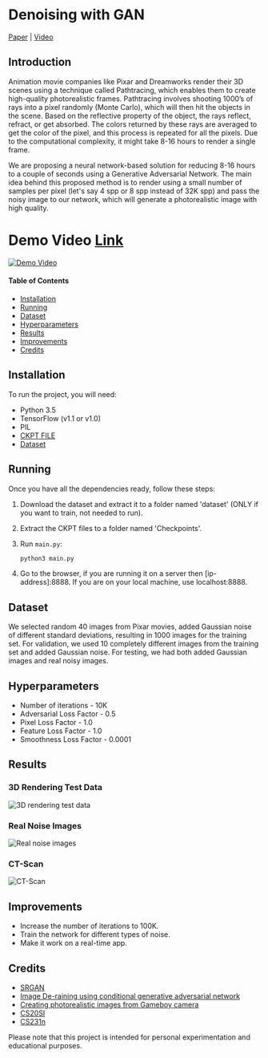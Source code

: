 
# Denoising with GAN
[Paper](https://uofi.box.com/shared/static/s16nc93x8j6ctd0ercx9juf5mqmqx4bp.pdf) | [Video](https://www.youtube.com/watch?v=Yh_Bsoe-Qj4)

## Introduction

Animation movie companies like Pixar and Dreamworks render their 3D scenes using a technique called Pathtracing, which enables them to create high-quality photorealistic frames. Pathtracing involves shooting 1000’s of rays into a pixel randomly (Monte Carlo), which will then hit the objects in the scene. Based on the reflective property of the object, the rays reflect, refract, or get absorbed. The colors returned by these rays are averaged to get the color of the pixel, and this process is repeated for all the pixels. Due to the computational complexity, it might take 8-16 hours to render a single frame.

We are proposing a neural network-based solution for reducing 8-16 hours to a couple of seconds using a Generative Adversarial Network. The main idea behind this proposed method is to render using a small number of samples per pixel (let's say 4 spp or 8 spp instead of 32K spp) and pass the noisy image to our network, which will generate a photorealistic image with high quality.

# Demo Video [Link](https://www.youtube.com/watch?v=Yh_Bsoe-Qj4)

[![Demo Video](https://img.youtube.com/vi/Yh_Bsoe-Qj4/0.jpg)](https://www.youtube.com/watch?v=Yh_Bsoe-Qj4)

#### Table of Contents

* [Installation](#installation)
* [Running](#running)
* [Dataset](#dataset)
* [Hyperparameters](#hyperparameter)
* [Results](#results)
* [Improvements](#improvements)
* [Credits](#credits)

## Installation

To run the project, you will need:
 * Python 3.5
 * TensorFlow (v1.1 or v1.0)
 * PIL
 * [CKPT FILE](https://uofi.box.com/shared/static/21a5jwdiqpnx24c50cyolwzwycnr3fwe.gz)
 * [Dataset](https://uofi.box.com/shared/static/gy0t3vgwtlk1933xbtz1zvhlakkdac3n.zip)

## Running

Once you have all the dependencies ready, follow these steps:

1. Download the dataset and extract it to a folder named 'dataset' (ONLY if you want to train, not needed to run).

2. Extract the CKPT files to a folder named 'Checkpoints'.

3. Run `main.py`:
   ```bash
   python3 main.py
   ```

4. Go to the browser, if you are running it on a server then [ip-address]:8888. If you are on your local machine, use localhost:8888.

## Dataset

We selected random 40 images from Pixar movies, added Gaussian noise of different standard deviations, resulting in 1000 images for the training set. For validation, we used 10 completely different images from the training set and added Gaussian noise. For testing, we had both added Gaussian images and real noisy images.

## Hyperparameters

* Number of iterations - 10K
* Adversarial Loss Factor - 0.5
* Pixel Loss Factor - 1.0
* Feature Loss Factor - 1.0
* Smoothness Loss Factor - 0.0001

## Results

### 3D Rendering Test Data
![3D rendering test data](https://github.com/manumathewthomas/CS523Project3/blob/master/result1.PNG)

### Real Noise Images
![Real noise images](https://github.com/manumathewthomas/CS523Project3/blob/master/result2.png)

### CT-Scan
![CT-Scan](https://github.com/manumathewthomas/CS523Project3/blob/master/result3.PNG)

## Improvements

* Increase the number of iterations to 100K.
* Train the network for different types of noise.
* Make it work on a real-time app.

## Credits

* [SRGAN](https://arxiv.org/pdf/1609.04802.pdf)
* [Image De-raining using conditional generative adversarial network](https://arxiv.org/pdf/1701.05957.pdf)
* [Creating photorealistic images from Gameboy camera](http://www.pinchofintelligence.com/photorealistic-neural-network-gameboy/)
* [CS20SI](cs20si.stanford.edu)
* [CS231n](https://cs231n.github.io/)


Please note that this project is intended for personal experimentation and educational purposes.